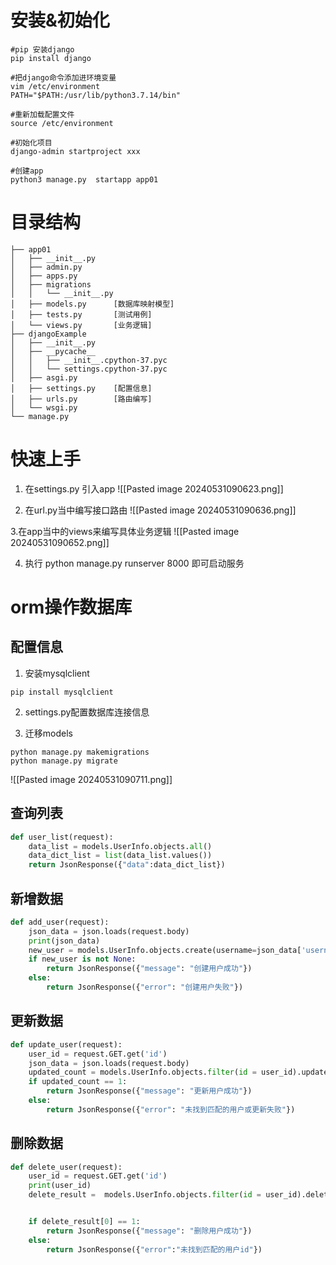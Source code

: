 
# 安装&初始化

```shell
#pip 安装django
pip install django

#把django命令添加进环境变量
vim /etc/environment
PATH="$PATH:/usr/lib/python3.7.14/bin"

#重新加载配置文件
source /etc/environment

#初始化项目
django-admin startproject xxx

#创建app
python3 manage.py  startapp app01
```



# 目录结构
```shell
├── app01
│   ├── __init__.py
│   ├── admin.py
│   ├── apps.py
│   ├── migrations
│   │   └── __init__.py
│   ├── models.py      [数据库映射模型]
│   ├── tests.py       [测试用例]
│   └── views.py       [业务逻辑]
├── djangoExample
│   ├── __init__.py
│   ├── __pycache__
│   │   ├── __init__.cpython-37.pyc
│   │   └── settings.cpython-37.pyc
│   ├── asgi.py
│   ├── settings.py    [配置信息]
│   ├── urls.py        [路由编写]
│   └── wsgi.py
└── manage.py
```



# 快速上手
1. 在settings.py 引入app
![[Pasted image 20240531090623.png]]


2. 在url.py当中编写接口路由
![[Pasted image 20240531090636.png]]


3.在app当中的views来编写具体业务逻辑 
![[Pasted image 20240531090652.png]]


4. 执行 python manage.py runserver 8000 即可启动服务



# orm操作数据库

## 配置信息
1. 安装mysqlclient
```shell
pip install mysqlclient
```


2. settings.py配置数据库连接信息


3. 迁移models
```shell
python manage.py makemigrations
python manage.py migrate
```

![[Pasted image 20240531090711.png]]



## 查询列表
```python
def user_list(request):
    data_list = models.UserInfo.objects.all()
    data_dict_list = list(data_list.values())
    return JsonResponse({"data":data_dict_list})
```



## 新增数据
```python
def add_user(request):
    json_data = json.loads(request.body)
    print(json_data)
    new_user = models.UserInfo.objects.create(username=json_data['username'],password=json_data['password'],age=json_data['age'])
    if new_user is not None:
        return JsonResponse({"message": "创建用户成功"})
    else:
        return JsonResponse({"error": "创建用户失败"})
```


## 更新数据
```python
def update_user(request):
    user_id = request.GET.get('id')
    json_data = json.loads(request.body)
    updated_count = models.UserInfo.objects.filter(id = user_id).update(username=json_data['username'],password = json_data['password'],age = json_data['age'])
    if updated_count == 1:
        return JsonResponse({"message": "更新用户成功"})
    else:
        return JsonResponse({"error": "未找到匹配的用户或更新失败"})
```



## 删除数据
```python
def delete_user(request):
    user_id = request.GET.get('id')
    print(user_id)
    delete_result =  models.UserInfo.objects.filter(id = user_id).delete()


    if delete_result[0] == 1:
        return JsonResponse({"message": "删除用户成功"})
    else:
        return JsonResponse({"error":"未找到匹配的用户id"})
```

